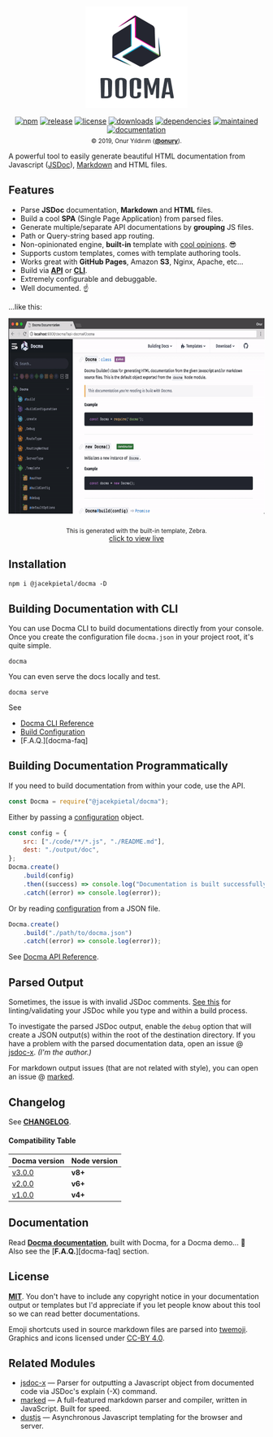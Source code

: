 <p align="center">
    <a href="https://onury.io/docma"><img width="200" height="200" src="https://raw.githubusercontent.com/Prozi/docma/master/img/docma-logo.png" alt="Docma" /></a>
</p>

<p align="center">
    <a href="https://www.npmjs.com/package/@jacekpietal/docma"><img src="https://img.shields.io/npm/v/@jacekpietal/docma.svg?style=flat-square" alt="npm" /></a>
    <a href="https://github.com/Prozi/docma"><img src="https://img.shields.io/github/release/Prozi/docma.svg?style=flat-square" alt="release" /></a>
    <a href="https://github.com/Prozi/docma/blob/master/LICENSE"><img src="https://img.shields.io/npm/l/@jacekpietal/docma.svg?style=flat-square" alt="license" /></a>
    <a href="https://www.npmjs.com/package/@jacekpietal/docma"><img src="https://img.shields.io/npm/dt/@jacekpietal/docma.svg?style=flat-square" alt="downloads" /></a>
    <a href="https://libraries.io/npm/@jacekpietal%2Fdocma"><img src="https://img.shields.io/librariesio/github/Prozi/docma" alt="dependencies" /></a>
    <a href="https://github.com/Prozi/docma/graphs/commit-activity"><img src="https://img.shields.io/maintenance/yes/2021.svg?style=flat-square" alt="maintained" /></a>
    <a href="https://onury.io/docma"><img src="https://img.shields.io/badge/docs%20by-docma-c27cf4.svg?docs%20by=docma&style=flat-square" alt="documentation" /></a>
    <br />
    <sub>© 2019, Onur Yıldırım (<b><a href="https://github.com/onury">@onury</a></b>).</sub>
</p>

A powerful tool to easily generate beautiful HTML documentation from Javascript ([JSDoc][jsdoc]), [Markdown][markdown] and HTML files.

## Features

-   Parse **JSDoc** documentation, **Markdown** and **HTML** files.
-   Build a cool **SPA** (Single Page Application) from parsed files.
-   Generate multiple/separate API documentations by **grouping** JS files.
-   Path or Query-string based app routing.
-   Non-opinionated engine, **built-in** template with [cool opinions][zebra]. :sunglasses:
-   Supports custom templates, comes with template authoring tools.
-   Works great with **GitHub Pages**, Amazon **S3**, Nginx, Apache, etc...
-   Build via [**API**][docma-api] or [**CLI**][docma-cli].
-   Extremely configurable and debuggable.
-   Well documented. :point_up:

...like this:

<p align="center">
    <a href="https://onury.io/docma"><img width="650" height="385" src="https://raw.githubusercontent.com/Prozi/docma/master/img/docma-screen.gif" alt="Docma screen" /></a>
    <br />
    <br />
    <sub>This is generated with the built-in template, Zebra.</sub><br />
    <a href="https://onury.io/docma">click to view live</a>
</p>

## Installation

```console
npm i @jacekpietal/docma -D
```

## Building Documentation with CLI

You can use Docma CLI to build documentations directly from your console.
Once you create the configuration file `docma.json` in your project root, it's quite simple.

```console
docma
```

You can even serve the docs locally and test.

```console
docma serve
```

See

-   [Docma CLI Reference][docma-cli]
-   [Build Configuration][docma-config]
-   [F.A.Q.][docma-faq]

## Building Documentation Programmatically

If you need to build documentation from within your code, use the API.

```js
const Docma = require("@jacekpietal/docma");
```

Either by passing a [configuration][docma-config] object.

```js
const config = {
    src: ["./code/**/*.js", "./README.md"],
    dest: "./output/doc",
};
Docma.create()
    .build(config)
    .then((success) => console.log("Documentation is built successfully."))
    .catch((error) => console.log(error));
```

Or by reading [configuration][docma-config] from a JSON file.

```js
Docma.create()
    .build("./path/to/docma.json")
    .catch((error) => console.log(error));
```

See [Docma API Reference][docma-api].

## Parsed Output

Sometimes, the issue is with invalid JSDoc comments. [See this](https://github.com/Prozi/docma/issues/55#issuecomment-437599192) for linting/validating your JSDoc while you type and within a build process.

To investigate the parsed JSDoc output, enable the `debug` option that will create a JSON output(s) within the root of the destination directory. If you have a problem with the parsed documentation data, open an issue @ [jsdoc-x][jsdoc-x]. _(I'm the author.)_

For markdown output issues (that are not related with style), you can open an issue @ [marked][marked].

## Changelog

See [**CHANGELOG**][changelog].

#### Compatibility Table

| Docma version                                                                    | Node version |
| -------------------------------------------------------------------------------- | ------------ |
| [v3.0.0](https://github.com/Prozi/docma/blob/master/CHANGELOG.md#300-2018-11-18) | **v8+**      |
| [v2.0.0](https://github.com/Prozi/docma/blob/master/CHANGELOG.md#200-2018-04-12) | **v6+**      |
| [v1.0.0](https://github.com/Prozi/docma/blob/master/CHANGELOG.md#100-2016-06-11) | **v4+**      |

## Documentation

Read [**Docma documentation**][docma-docs], built with Docma, for a Docma demo... :eyes:  
Also see the [**F.A.Q.**][docma-faq] section.

## License

[**MIT**][license]. You don't have to include any copyright notice in your documentation output or templates but I'd appreciate if you let people know about this tool so we can read better documentations.

Emoji shortcuts used in source markdown files are parsed into [twemoji][twemoji]. Graphics and icons licensed under [CC-BY 4.0][cc-by-4].

## Related Modules

-   [jsdoc-x][jsdoc-x] — Parser for outputting a Javascript object from documented code via JSDoc's explain (-X) command.
-   [marked][marked] — A full-featured markdown parser and compiler, written in JavaScript. Built for speed.
-   [dustjs][dustjs-github] — Asynchronous Javascript templating for the browser and server.

[license]: https://github.com/Prozi/docma/blob/master/LICENSE
[changelog]: https://github.com/Prozi/docma/blob/master/CHANGELOG.md
[screenshot]: https://raw.github.com/Prozi/docma/master/docma-screen.jpg
[screen-gif]: https://raw.github.com/Prozi/docma/master/docma-screen.gif
[docma-docs]: https://onury.io/docma
[docma-api]: https://onury.io/docma/api
[docma-cli]: https://onury.io/docma/cli
[docma-config]: https://onury.io/docma/api/#Docma~BuildConfiguration
[zebra]: https://onury.io/docma/templates/zebra
[jsdoc]: http://usejsdoc.org
[jsdoc-x]: https://github.com/Prozi/jsdoc-x
[marked]: https://github.com/chjj/marked
[markdown]: https://daringfireball.net/projects/markdown
[dustjs]: http://www.dustjs.com
[dustjs-github]: https://github.com/linkedin/dustjs
[twemoji]: https://github.com/twitter/twemoji
[cc-by-4]: https://creativecommons.org/licenses/by/4.0
